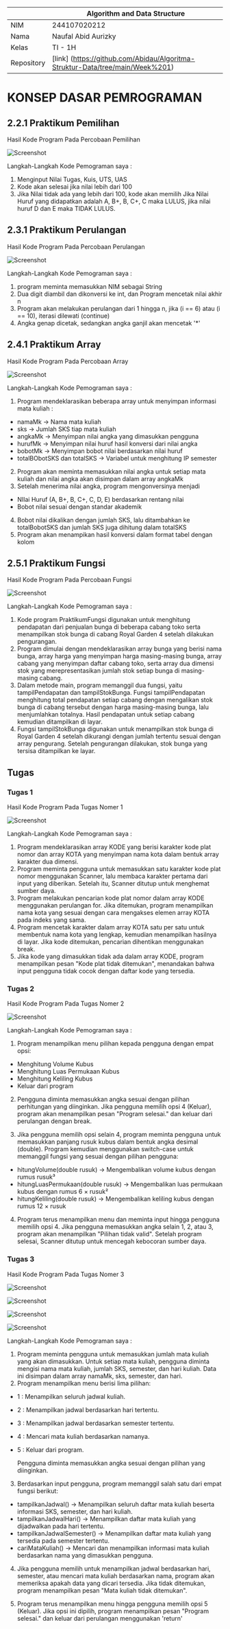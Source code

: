 |  | Algorithm and Data Structure |
|--|--|
| NIM |  244107020212|
| Nama |  Naufal Abid Aurizky |
| Kelas | TI - 1H |
| Repository | [link] (https://github.com/Abidau/Algoritma-Struktur-Data/tree/main/Week%201) |

# KONSEP DASAR PEMROGRAMAN

## 2.2.1 Praktikum Pemilihan

Hasil Kode Program Pada Percobaan Pemilihan

![Screenshot](img/Pemilihan.png)

Langkah-Langkah Kode Pemograman saya :
1. Menginput Nilai Tugas, Kuis, UTS, UAS
2. Kode akan selesai jika nilai lebih dari 100 
3. Jika Nilai tidak ada yang lebih dari 100, kode akan memilih Jika Nilai Huruf yang didapatkan adalah A, B+, B, C+, C maka LULUS, jika nilai huruf D dan E maka TIDAK LULUS.

## 2.3.1 Praktikum Perulangan

Hasil Kode Program Pada Percobaan Perulangan

![Screenshot](img/Perulangan.png)

Langkah-Langkah Kode Pemograman saya :
1. program meminta memasukkan NIM sebagai String
2. Dua digit diambil dan dikonversi ke int, dan Program mencetak nilai akhir n
3. Program akan melakukan perulangan dari 1 hingga n, jika (i == 6) atau (i == 10), iterasi dilewati (continue)
4. Angka genap dicetak, sedangkan angka ganjil akan mencetak '*'

## 2.4.1 Praktikum Array

Hasil Kode Program Pada Percobaan Array

![Screenshot](img/Array.png)

Langkah-Langkah Kode Pemograman saya :
1. Program mendeklarasikan beberapa array untuk menyimpan informasi mata kuliah :

- namaMk → Nama mata kuliah
- sks → Jumlah SKS tiap mata kuliah
- angkaMk → Menyimpan nilai angka yang dimasukkan pengguna
- hurufMk → Menyimpan nilai huruf hasil konversi dari nilai angka
- bobotMk → Menyimpan bobot nilai berdasarkan nilai huruf
- totalBObotSKS dan totalSKS → Variabel untuk menghitung IP semester

2. Program akan meminta memasukkan nilai angka untuk setiap mata kuliah dan nilai angka akan disimpan dalam array angkaMk
3. Setelah menerima nilai angka, program mengonversinya menjadi 

- NIlai Huruf (A, B+, B, C+, C, D, E) berdasarkan rentang nilai
- Bobot nilai sesuai dengan standar akademik

4. Bobot nilai dikalikan dengan jumlah SKS, lalu ditambahkan ke totalBobotSKS dan jumlah SKS juga dihitung dalam totalSKS
5. Program akan menampikan hasil konversi dalam format tabel dengan kolom

## 2.5.1 Praktikum Fungsi

Hasil Kode Program Pada Percobaan Fungsi

![Screenshot](img/Fungsi.png)

Langkah-Langkah Kode Pemograman saya :
1. Kode program PraktikumFungsi digunakan untuk menghitung pendapatan dari penjualan bunga di beberapa cabang toko serta menampilkan stok bunga di cabang Royal Garden 4 setelah dilakukan pengurangan.
2. Program dimulai dengan mendeklarasikan array bunga yang berisi nama bunga, array harga yang menyimpan harga masing-masing bunga, array cabang yang menyimpan daftar cabang toko, serta array dua dimensi stok yang merepresentasikan jumlah stok setiap bunga di masing-masing cabang.
3. Dalam metode main, program memanggil dua fungsi, yaitu tampilPendapatan dan tampilStokBunga. Fungsi tampilPendapatan menghitung total pendapatan setiap cabang dengan mengalikan stok bunga di cabang tersebut dengan harga masing-masing bunga, lalu menjumlahkan totalnya. Hasil pendapatan untuk setiap cabang kemudian ditampilkan di layar.
4. Fungsi tampilStokBunga digunakan untuk menampilkan stok bunga di Royal Garden 4 setelah dikurangi dengan jumlah tertentu sesuai dengan array pengurang. Setelah pengurangan dilakukan, stok bunga yang tersisa ditampilkan ke layar.

## Tugas 
### Tugas 1

Hasil Kode Program Pada Tugas Nomer 1

![Screenshot](img/Tugas1.png)

Langkah-Langkah Kode Pemograman saya :
1. Program mendeklarasikan array KODE yang berisi karakter kode plat nomor dan array KOTA yang menyimpan nama kota dalam bentuk array karakter dua dimensi.
2. Program meminta pengguna untuk memasukkan satu karakter kode plat nomor menggunakan Scanner, lalu membaca karakter pertama dari input yang diberikan. Setelah itu, Scanner ditutup untuk menghemat sumber daya.
3. Program melakukan pencarian kode plat nomor dalam array KODE menggunakan perulangan for. Jika ditemukan, program menampilkan nama kota yang sesuai dengan cara mengakses elemen array KOTA pada indeks yang sama.
4. Program mencetak karakter dalam array KOTA satu per satu untuk membentuk nama kota yang lengkap, kemudian menampilkan hasilnya di layar. Jika kode ditemukan, pencarian dihentikan menggunakan break.
5. Jika kode yang dimasukkan tidak ada dalam array KODE, program menampilkan pesan "Kode plat tidak ditemukan", menandakan bahwa input pengguna tidak cocok dengan daftar kode yang tersedia.

### Tugas 2

Hasil Kode Program Pada Tugas Nomer 2

![Screenshot](img/Tugas2.png)

Langkah-Langkah Kode Pemograman saya :
1. Program menampilkan menu pilihan kepada pengguna dengan empat opsi:

- Menghitung Volume Kubus
- Menghitung Luas Permukaan Kubus
- Menghitung Keliling Kubus
- Keluar dari program

2. Pengguna diminta memasukkan angka sesuai dengan pilihan perhitungan yang diinginkan. Jika pengguna memilih opsi 4 (Keluar), program akan menampilkan pesan "Program selesai." dan keluar dari perulangan dengan break.

3. Jika pengguna memilih opsi selain 4, program meminta pengguna untuk memasukkan panjang rusuk kubus dalam bentuk angka desimal (double). Program kemudian menggunakan switch-case untuk memanggil fungsi yang sesuai dengan pilihan pengguna:

- hitungVolume(double rusuk) → Mengembalikan volume kubus dengan rumus rusuk³
- hitungLuasPermukaan(double rusuk) → Mengembalikan luas permukaan kubus dengan rumus 6 × rusuk²
- hitungKeliling(double rusuk) → Mengembalikan keliling kubus dengan rumus 12 × rusuk

4. Program terus menampilkan menu dan meminta input hingga pengguna memilih opsi 4. Jika pengguna memasukkan angka selain 1, 2, atau 3, program akan menampilkan "Pilihan tidak valid". Setelah program selesai, Scanner ditutup untuk mencegah kebocoran sumber daya.

### Tugas 3

Hasil Kode Program Pada Tugas Nomer 3

![Screenshot](img/Tugas31.png)

![Screenshot](img/Tugas32.png)

![Screenshot](img/Tugas33.png)

![Screenshot](img/Tugas34.png)

Langkah-Langkah Kode Pemograman saya :
1. Program meminta pengguna untuk memasukkan jumlah mata kuliah yang akan dimasukkan. Untuk setiap mata kuliah, pengguna diminta mengisi nama mata kuliah, jumlah SKS, semester, dan hari kuliah. Data ini disimpan dalam array namaMk, sks, semester, dan hari.
2. Program menampilkan menu berisi lima pilihan:

- 1 : Menampilkan seluruh jadwal kuliah.
- 2 : Menampilkan jadwal berdasarkan hari tertentu.
- 3 : Menampilkan jadwal berdasarkan semester tertentu.
- 4 : Mencari mata kuliah berdasarkan namanya.
- 5 : Keluar dari program.

    Pengguna diminta memasukkan angka sesuai dengan pilihan yang diinginkan.

3. Berdasarkan input pengguna, program memanggil salah satu dari empat fungsi berikut:

- tampilkanJadwal() → Menampilkan seluruh daftar mata kuliah beserta informasi SKS, semester, dan hari kuliah.
- tampilkanJadwalHari() → Menampilkan daftar mata kuliah yang dijadwalkan pada hari tertentu.
- tampilkanJadwalSemester() → Menampilkan daftar mata kuliah yang tersedia pada semester tertentu.
- cariMataKuliah() → Mencari dan menampilkan informasi mata kuliah berdasarkan nama yang dimasukkan pengguna.

4. Jika pengguna memilih untuk menampilkan jadwal berdasarkan hari, semester, atau mencari mata kuliah berdasarkan nama, program akan memeriksa apakah data yang dicari tersedia. Jika tidak ditemukan, program menampilkan pesan "Mata kuliah tidak ditemukan".

5. Program terus menampilkan menu hingga pengguna memilih opsi 5 (Keluar). Jika opsi ini dipilih, program menampilkan pesan "Program selesai." dan keluar dari perulangan menggunakan 'return'